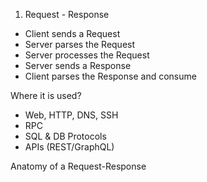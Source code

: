 1. Request - Response

- Client sends a Request
- Server parses the Request
- Server processes the Request
- Server sends a Response
- Client parses the Response and consume

Where it is used?

- Web, HTTP, DNS, SSH
- RPC
- SQL & DB Protocols
- APIs (REST/GraphQL)

Anatomy of a Request-Response
